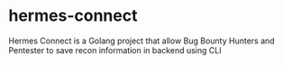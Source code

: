 # hermes-connect
Hermes Connect is a Golang project that allow Bug Bounty Hunters and Pentester to save recon information in backend using CLI
